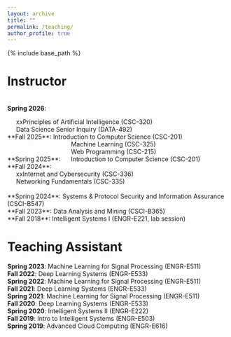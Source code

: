 ```yaml
---
layout: archive
title: ""
permalink: /teaching/
author_profile: true
---
```


{% include base_path %}

Instructor
======
<br>**Spring 2026**:
<div style="margin-left: 20px; display: inline-block;">
    xxPrinciples of Artificial Intelligence (CSC-320)<br>
    Data Science Senior Inquiry (DATA-492)
</div>
<br>**Fall 2025**: Introduction to Computer Science (CSC-201)
<br>**Spring 2025**:
<div style="margin-left: 20px; display: inline-block;">
    Machine Learning (CSC-325)<br>
    Web Programming (CSC-215)<br>
    Introduction to Computer Science (CSC-201)
</div>
<br>**Fall 2024**:
<span style="display:block; margin-left: 20px;">
    xxInternet and Cybersecurity (CSC-336)<br>
    Networking Fundamentals (CSC-335)
</span>
<br>**Spring 2024**: Systems & Protocol Security and Information Assurance (CSCI-B547)
<br>**Fall 2023**: Data Analysis and Mining (CSCI-B365)
<br>**Fall 2018**: Intelligent Systems I (ENGR-E221, lab session)

Teaching Assistant
======
**Spring 2023**: Machine Learning for Signal Processing (ENGR-E511)
<br>**Fall 2022**: Deep Learning Systems (ENGR-E533)
<br>**Spring 2022**: Machine Learning for Signal Processing (ENGR-E511)
<br>**Fall 2021**: Deep Learning Systems (ENGR-E533)
<br>**Spring 2021**: Machine Learning for Signal Processing (ENGR-E511)
<br>**Fall 2020**: Deep Learning Systems (ENGR-E533)
<br>**Spring 2020**: Intelligent Systems II (ENGR-E222)
<br>**Fall 2019**: Intro to Intelligent Systems (ENGR-E503)
<br>**Spring 2019**: Advanced Cloud Computing (ENGR-E616)







